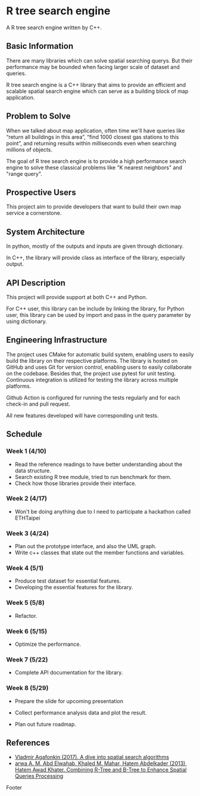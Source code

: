 # R tree search engine

A R tree search engine written by C++.

## Basic Information

There are many libraries which can solve spatial searching querys. But their performance may be bounded when facing larger scale of dataset and queries.

R tree search engine is a C++ library that aims to provide an efficient and scalable spatial search engine which can serve as a building block of map application.

## Problem to Solve

When we talked about map application, often time we'll have queries like “return all buildings in this area”, “find 1000 closest gas stations to this point”, and returning results within milliseconds even when searching millions of objects.

The goal of R tree search engine is to provide a high performance search engine to solve these classical problems like "K nearest neighbors" and "range query".

## Prospective Users

This project aim to provide developers that want to build their own map service a cornerstone.

## System Architecture

In python, mostly of the outputs and inputs are given through dictionary.

In C++, the library will provide class as interface of the library, especially output.


## API Description

This project will provide support at both C++ and Python. 

For C++ user, this library can be include by linking the library, for Python user, this library can be used by import and pass in the query parameter by using dictionary.

## Engineering Infrastructure

The project uses CMake for automatic build system, enabling users to easily
build the library on their respective platforms. The library is hosted on
GitHub and uses Git for version control, enabling users to easily collaborate
on the codebase. Besides that, the project use pytest for unit testing. Continuous integration is utilized for testing the library
across multiple platforms.

Github Action is configured for running the tests regularly and for
each check-in and pull request.

All new features developed will have corresponding unit tests.

## Schedule

### Week 1 (4/10)

- Read the reference readings to have better understanding about the data structure.
- Search existing R tree module, tried to run benchmark for them.
- Check how those libraries provide their interface.

### Week 2 (4/17)

- Won't be doing anything due to I need to participate a hackathon called ETHTaipei

### Week 3 (4/24)

- Plan out the prototype interface, and also the UML graph. 
- Write c++ classes that state out the member functions and variables.

### Week 4 (5/1)

- Produce test dataset for essential features.
- Developing the essential features for the library.

### Week 5 (5/8)

- Refactor.

### Week 6 (5/15)

- Optimize the performance.

### Week 7 (5/22)

- Complete API documentation for the library.

### Week 8 (5/29)

- Prepare the slide for upcoming presentation

- Collect performance analysis data and plot the result. 

- Plan out future roadmap.

## References

* [Vladmir Agafonkin (2017). A dive into spatial search algorithms](https://blog.mapbox.com/a-dive-into-spatial-search-algorithms-ebd0c5e39d2a)
* [arwa A. M. Abd Elwahab, Khaled M. Mahar, Hatem Abdelkader (2013), Hatem Awad Khater. Combining R-Tree and B-Tree to Enhance Spatial Queries Processing](https://ieeexplore.ieee.org/document/9529800)

Footer
